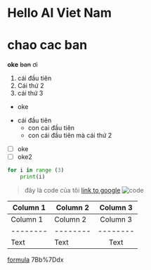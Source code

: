 # **Hello AI Viet Nam**

# chao cac ban
**oke** ~~ban~~ ơi 
1. cái đầu tiên 
2. Cái thứ 2
3. cái thứ 3 
* oke 
-  cái đầu tiên
    - con cai đầu tiên 
    - con cái đầu tiên mà cái thứ 2 
- [ ] oke 
- [ ] oke2 
```python = 
for i in range (3)
    print(i)
```
> đây là code của tôi
> [link to google](https://hackmd.io/ipy6-p_wRu-j1JQCtln5bA?both)
> ![code](https://i.imgur.com/LK7c0yH.jpg)


| Column 1 | Column 2 | Column 3 |
| -------- | -------- |:--------:|
| Column 1 | Column 2 | Column 3 |
| -------- | -------- | -------- |
| Text     | Text     |   Text   |


[formula](https://latex.codecogs.com/gif.latex?sum%20%3D%20%5Cint_%7Ba%7D%5E%7Bb%7Ddx)
7Bb%7Ddx